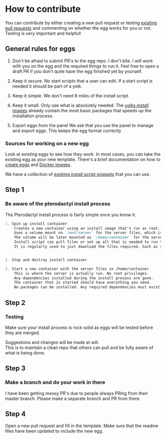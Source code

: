 # How to contribute

You can contribute by either creating a new pull request or testing [existing pull requests](https://github.com/parkervcp/eggs/pulls) and commenting on whether the egg works for you or not. Testing is very important and helpful!

## General rules for eggs

1. Don't be afraid to submit PR's to the egg repo.
    I don't bite. I will work with you on the egg and the required things to run it. Feel free to open a draft PR if you don't quite have the egg finished yet by yourself.

2. Keep it secure.
    No start scripts that a user can edit.
    If a start script is needed it should be part of a yolk.

3. Keep it simple.
    We don't need 8 miles of the install script.

4. Keep it small.
    Only use what is absolutely needed. The [yolks install images](https://github.com/parkervcp/yolks#installation-images) already contain the most basic packages that speeds up the installation process.

5. Export eggs from the panel
    We ask that you use the panel to manage and export eggs.
    This keeps the egg format correctly

### Sources for working on a new egg

Look at existing eggs to see how they work. In most cases, you can take the existing egg as your new template. There's a brief documentation on how to [create eggs](https://pterodactyl.io/community/config/eggs/creating_a_custom_egg.html) and [Docker images](https://pterodactyl.io/community/config/eggs/creating_a_custom_image.html).

We have a collection of [existing install script snippets](https://github.com/parkervcp/eggs/tree/master/scripts) that you can use.

## Step 1

### Be aware of the pterodactyl install process

The Pterodactyl install process is fairly simple once you know it.

```md
1. Spin up install container
    Creates a new container using an install image that's run as root.
    Uses a volume mount on `/mnt/server` for the server files, which is the working directory during installation.
    The volume will be later mounted as `/home/container` for the server container. Any files outside of `/mnt/server` will be gone after installation.
    Install script can pull files or set up all that is needed to run the server, such as writing files, directories or compiling apps.
    It is regularly used to just download the files required. Such as server files and configs.


2. Stop and destroy install container

3. Start a new container with the server files in /home/container
    This is where the server is actually run. No root privileges.
    Any dependencies installed during the install process are gone.
    The container that is started should have everything you need.
    No packages can be installed. Any required dependencies must exist in the used Docker image.
```

## Step 2

### Testing

Make sure your install process is rock solid as eggs will be tested before they are merged.

Suggestions and changes will be made at will.  
This is to maintain a clean repo that others can pull and be fully aware of what is being done.

## Step 3

### Make a branch and do your work in there

I have been getting messy PR's due to people always PRing from their master branch. Please make a separate branch and PR from there.

## Step 4

Open a new pull request and fill in the template. Make sure that the readme files have been updated to include the new egg.
